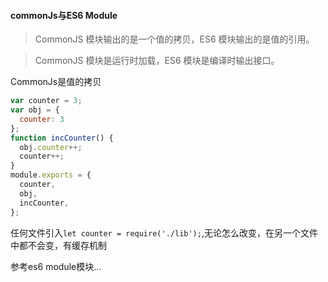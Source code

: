 #### commonJs与ES6 Module
> CommonJS 模块输出的是一个值的拷贝，ES6 模块输出的是值的引用。

> CommonJS 模块是运行时加载，ES6 模块是编译时输出接口。

CommonJs是值的拷贝
```js
var counter = 3;
var obj = {
  counter: 3
};
function incCounter() {
  obj.counter++;
  counter++;
}
module.exports = {
  counter,
  obj,
  incCounter,
};
```

任何文件引入`let counter = require('./lib');`,无论怎么改变，在另一个文件中都不会变，有缓存机制


参考es6 module模块...

